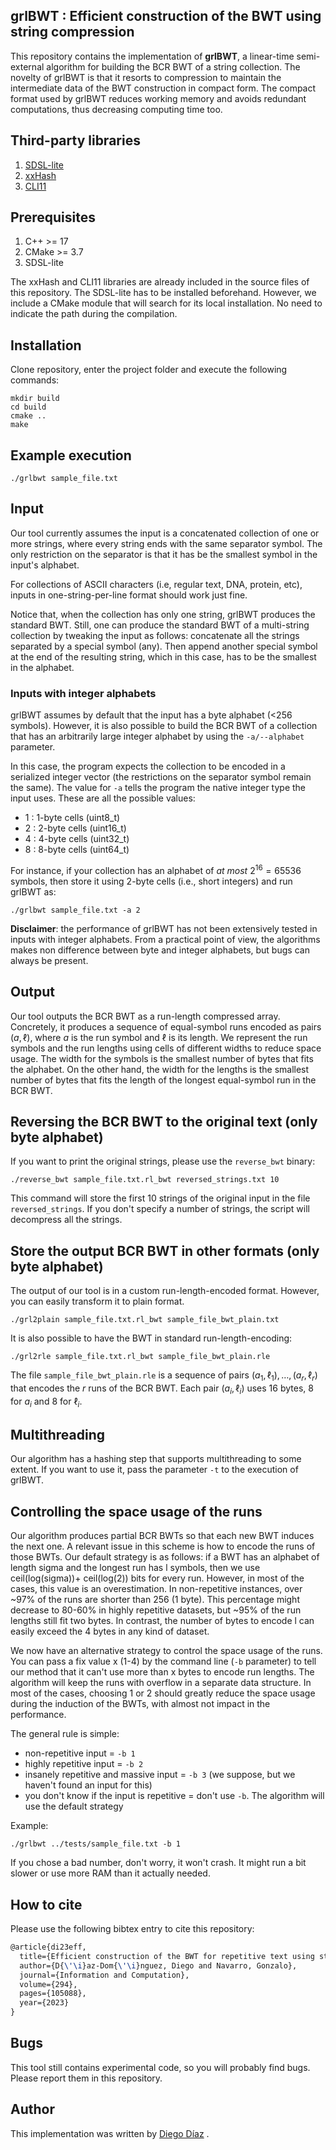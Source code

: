 ## grlBWT : Efficient construction of the BWT using string compression

This repository contains the implementation of **grlBWT**, a linear-time semi-external algorithm for building the BCR BWT
of a string collection. The novelty of grlBWT is that it resorts to compression to maintain the intermediate data of
the BWT construction in compact form. The compact format used by grlBWT reduces working memory and avoids redundant
computations, thus decreasing computing time too.

## Third-party libraries

1. [SDSL-lite](https://github.com/simongog/sdsl-lite)
2. [xxHash](https://github.com/Cyan4973/xxHash)
3. [CLI11](https://github.com/CLIUtils/CLI11)

## Prerequisites

1. C++ >= 17
2. CMake >= 3.7
3. SDSL-lite

The xxHash and CLI11 libraries are already included in the source files of this repository. The SDSL-lite has to be installed beforehand.
However, we include a CMake module that will search for its local
installation. No need to indicate the path during the compilation.

## Installation

Clone repository, enter the project folder and execute the following commands:

```
mkdir build
cd build
cmake ..
make
```

## Example execution

```
./grlbwt sample_file.txt
```

## Input 

Our tool currently assumes the input is a concatenated collection of one or more strings, where every string ends with
the same separator symbol. The only restriction on the separator is that it has be the smallest symbol in the input's
alphabet.

For collections of ASCII characters (i.e, regular text, DNA, protein, etc), inputs in one-string-per-line format should
work just fine. 

Notice that, when the collection has only one string, grlBWT produces the standard BWT. Still, one can produce the standard
BWT of a multi-string collection by tweaking the input as follows: concatenate all the strings separated 
by a special symbol (any). Then append another special symbol at the end of the resulting string, which in this case, has to be
the smallest in the alphabet.

### Inputs with integer alphabets

grlBWT assumes by default that the input has a byte alphabet (<256 symbols). However, it is also possible to build the
BCR BWT of a collection that has an arbitrarily large integer alphabet by using the ``-a/--alphabet`` parameter. 

In this case, the program expects the collection to be encoded in a serialized integer vector (the restrictions
on the separator symbol remain the same). The value for ``-a`` tells the program the native integer type
the input uses. These are all the possible values:

* 1 : 1-byte cells (uint8_t)
* 2 : 2-byte cells (uint16_t)
* 4 : 4-byte cells (uint32_t)
* 8 : 8-byte cells (uint64_t)

For instance, if your collection has an alphabet of *at most* $2^{16} = 65536$ symbols, then store it using 2-byte cells
(i.e., short integers) and run grlBWT as:

```
./grlbwt sample_file.txt -a 2
```

**Disclaimer**: the performance of grlBWT has not been extensively tested in inputs with integer alphabets. From a practical point of view,
the algorithms makes non difference between byte and integer alphabets, but bugs can always be present.

## Output

Our tool outputs the BCR BWT as a run-length compressed array. Concretely, it produces a sequence of equal-symbol runs
encoded as pairs $(a,\ell)$, where $a$ is the run symbol and $\ell$ is its length. We represent the run symbols and the run
lengths using cells of different widths to reduce space usage. The width for the symbols is the smallest number of bytes
that fits the alphabet. On the other hand, the width for the lengths is the smallest number of bytes that fits the
length of the longest equal-symbol run in the BCR BWT.

## Reversing the BCR BWT to the original text (only byte alphabet)

If you want to print the original strings, please use the ``reverse_bwt`` binary:

```
./reverse_bwt sample_file.txt.rl_bwt reversed_strings.txt 10
```

This command will store the first 10 strings of the original input in the file ``reversed_strings``. If you don't specify
a number of strings, the script will decompress all the strings.

## Store the output BCR BWT in other formats (only byte alphabet)  

The output of our tool is in a custom run-length-encoded format. However, you can easily transform it to
plain format.  

```
./grl2plain sample_file.txt.rl_bwt sample_file_bwt_plain.txt 
```

It is also possible to have the BWT in standard run-length-encoding:

```
./grl2rle sample_file.txt.rl_bwt sample_file_bwt_plain.rle 
```

The file `sample_file_bwt_plain.rle` is a sequence of pairs $(a_1, \ell_1), \ldots , (a_r, \ell_r)$ that encodes the 
$r$ runs of the BCR BWT. Each pair $(a_i, \ell_i)$ uses 16 bytes, 8 for $a_i$ and 8 for $\ell_i$. 

## Multithreading

Our algorithm has a hashing step that supports multithreading to some extent. If you want to use it, pass the parameter
`-t` to the execution of grlBWT.

## Controlling the space usage of the runs

Our algorithm produces partial BCR BWTs so that each new BWT induces the next one. A relevant issue in this scheme is how to
encode the runs of those BWTs. Our default strategy is as follows: if a BWT has an alphabet of length sigma and the longest
run has l symbols, then we use ceil(log(sigma))+ ceil(log(2)) bits for every run. However, in most of the cases, this
value is an overestimation. In non-repetitive instances,
over ~97% of the runs are shorter than 256 (1 byte). This percentage might decrease to 80-60% in highly repetitive datasets,
but ~95% of the run lengths still fit two bytes. In contrast, the number of bytes to encode l can easily exceed the 4 bytes
in any kind of dataset.

We now have an alternative strategy to control the space usage of the runs. You can pass a fix value x (1-4) by the command
line (`-b` parameter) to tell our method that it can't use more than x bytes to encode run lengths. The algorithm will keep the runs with overflow
in a separate data structure. In most of the cases, choosing 1 or 2 should greatly reduce the space usage
during the induction of the BWTs, with almost not impact in the performance.


The general rule is simple: 

- non-repetitive input = `-b 1`
- highly repetitive input = `-b 2`
- insanely repetitive and massive input = `-b 3` (we suppose, but we haven't found an input for this)
- you don't know if the input is repetitive = don't use `-b`. The algorithm will use the default strategy

Example:

```
./grlbwt ../tests/sample_file.txt -b 1
```

If you chose a bad number, don't worry, it won't crash. It might run a bit slower or use more RAM than
it actually needed.

## How to cite

Please use the following bibtex entry to cite this repository:

```tex
@article{di23eff,
  title={Efficient construction of the BWT for repetitive text using string compression},
  author={D{\'\i}az-Dom{\'\i}nguez, Diego and Navarro, Gonzalo},
  journal={Information and Computation},
  volume={294},
  pages={105088},
  year={2023}
}
```

## Bugs

This tool still contains experimental code, so you will probably find bugs. Please report them in this repository.

## Author

This implementation was written by [Diego Díaz](https://github.com/ddiazdom) .
